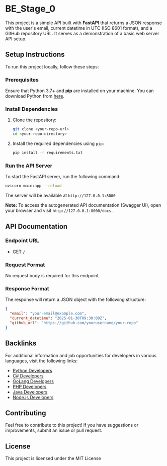 # BE_Stage_0

This project is a simple API built with **FastAPI** that returns a JSON response with the user's email, current datetime in UTC (ISO 8601 format), and a GitHub repository URL. It serves as a demonstration of a basic web server API setup.

## Setup Instructions

To run this project locally, follow these steps:

### Prerequisites

Ensure that Python 3.7+ and **pip** are installed on your machine. You can download Python from [here](https://www.python.org/downloads/).

### Install Dependencies

1. Clone the repository:

   ```bash
   git clone <your-repo-url>
   cd <your-repo-directory>
   ```

2. Install the required dependencies using `pip`:
   ```bash
   pip install -r requirements.txt
   ```

### Run the API Server

To start the FastAPI server, run the following command:

```bash
uvicorn main:app --reload
```

The server will be available at `http://127.0.0.1:8000`

**Note:** To access the autogenerated API documentation (Swagger UI), open your browser and visit `http://127.0.0.1:8000/docs` .

## API Documentation

### Endpoint URL

- GET `/`

### Request Format

No request body is required for this endpoint.

### Response Format

The response will return a JSON object with the following structure:

```json
{
  "email": "your-email@example.com",
  "current_datetime": "2025-01-30T09:30:00Z",
  "github_url": "https://github.com/yourusername/your-repo"
}
```

## Backlinks

For additional information and job opportunities for developers in various languages, visit the following links:

- [Python Developers](https://hng.tech/hire/python-developers)
- [C# Developers](https://hng.tech/hire/csharp-developers)
- [GoLang Developers](https://hng.tech/hire/golang-developers)
- [PHP Developers](https://hng.tech/hire/php-developers)
- [Java Developers](https://hng.tech/hire/java-developers)
- [Node.js Developers](https://hng.tech/hire/nodejs-developers)

## Contributing

Feel free to contribute to this project! If you have suggestions or improvements, submit an issue or pull request.

## License

This project is licensed under the MIT License

